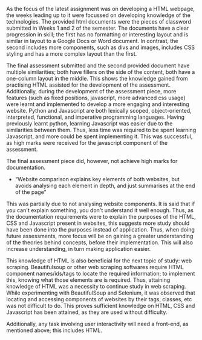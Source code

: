 As the focus of the latest assignment was on developing a HTML webpage, the weeks leading up to it were focussed on developing knowledge of the technologies. 
The provided html documents were the pieces of classword submitted in Weeks 1 and 2 of the semester. The documents have a clear progression in skill; the first has no formatting or interesting layout and is similar in layout to a Google Docs or Word document. In contrast, the second includes more components, such as divs and images, includes CSS styling and has a more complex layout than the first. 

The final assessment submitted and the second provided document have multiple similarities; both have fillers on the side of the content, both have a one-column layout in the middle. This shows the knowledge gained from practising HTML assisted for the development of the assessment. Additionally, during the development of the assessment piece, more features (such as fixed positions, javascript, more advanced css usage) were learnt and implemented to develop a more engaging and interesting website. 
Python and Javascript are both lexically scoped, object-oriented, interpreted, functional, and imperative programming languages. Having previously learnt python, learning Javascript was easier due to the similarities between them. Thus, less time was required to be spent learning Javascript, and more could be spent implementing it. This was successful, as high marks were received for the javascript component of the assessment.

The final assessment piece did, however, not achieve high marks for documentation. 

 - “Website comparison explains key elements of both websites, but avoids analysing each element in depth, and just summarises at the end of the page” 

This was partially due to not analysing website components. It is said that if you can't explain something, you don't understand it well enough. Thus, as the documentation requirements were to explain the purposes of the HTML, CSS and Javascript present in websites, this suggests more study should have been done into the purposes instead of application. Thus, when doing future assessments, more focus will be on gaining a greater understanding of the theories behind concepts, before their implementation. This will also increase understanding, in turn making application easier. 

This knowledge of HTML is also beneficial for the next topic of study: web scraping. Beautifulsoup or other web scraping softwares require HTML component names/ids/tags to locate the required information; to implement this, knowing what those elements are is required. Thus, attaining knowledge of HTML was a necessity to continue study in web scraping. 
While experimenting with BeautifulSoup and Selenium, it was observed that locating and accessing components of websites by their tags, classes, etc was not difficult to do. This proves sufficient knowledge on HTML, CSS and Javascript has been attained, as they are used without difficulty.

Additionally, any task involving user interactivity will need a front-end, as mentioned above; this includes HTML. 
